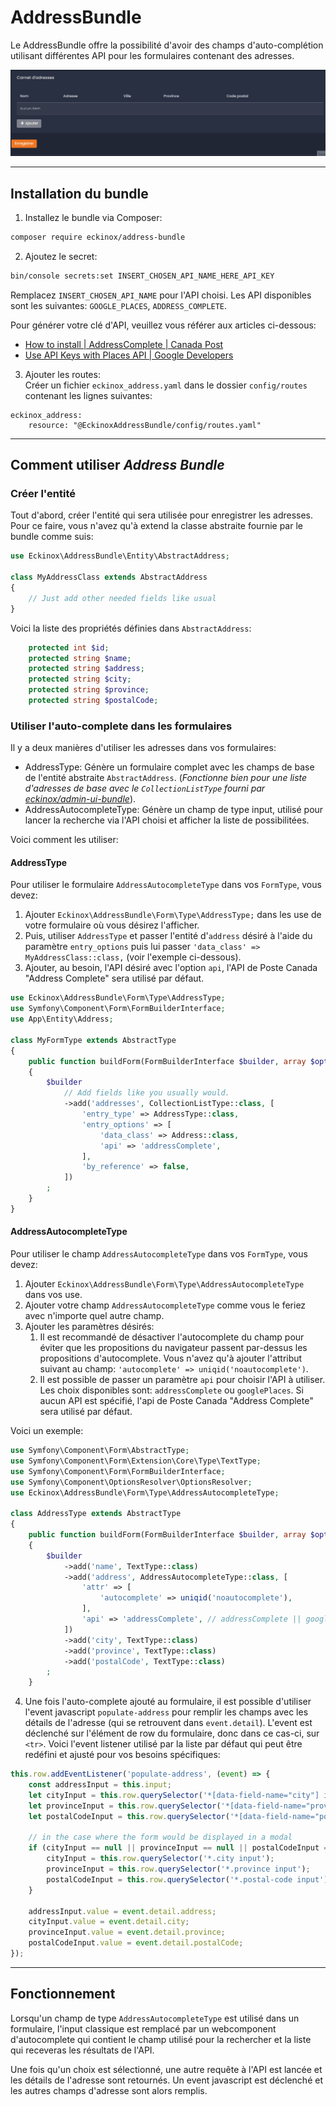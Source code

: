 # AddressBundle

Le AddressBundle offre la possibilité d'avoir des champs d'auto-complétion utilisant différentes API pour les formulaires contenant des adresses.

![Exemple d'utilisation](demo/example.gif)

---

## Installation du bundle

1. Installez le bundle via Composer:
```bash
composer require eckinox/address-bundle
```

2. Ajoutez le secret:
```bash
bin/console secrets:set INSERT_CHOSEN_API_NAME_HERE_API_KEY
```
Remplacez `INSERT_CHOSEN_API_NAME` pour l'API choisi. Les API disponibles sont les suivantes: `GOOGLE_PLACES`, `ADDRESS_COMPLETE`.

Pour générer votre clé d'API, veuillez vous référer aux articles ci-dessous:
- [How to install | AddressComplete | Canada Post](https://www.canadapost-postescanada.ca/ac/support/setup-guides/#create-an-api-key)
- [Use API Keys with Places API  |  Google Developers](https://developers.google.com/maps/documentation/places/web-service/get-api-key)

3. Ajouter les routes:  
   Créer un fichier `eckinox_address.yaml` dans le dossier `config/routes` contenant les lignes suivantes:
```
eckinox_address:
    resource: "@EckinoxAddressBundle/config/routes.yaml"
```
---

## Comment utiliser _Address Bundle_

### Créer l'entité

Tout d'abord, créer l'entité qui sera utilisée pour enregistrer les adresses. Pour ce faire, vous n'avez qu'à extend la classe abstraite fournie par le bundle comme suis:

```php
use Eckinox\AddressBundle\Entity\AbstractAddress;

class MyAddressClass extends AbstractAddress
{
    // Just add other needed fields like usual
}
```

Voici la liste des propriétés définies dans `AbstractAddress`:

```php
	protected int $id;
	protected string $name;
	protected string $address;
	protected string $city;
	protected string $province;
	protected string $postalCode;
```

### Utiliser l'auto-complete dans les formulaires

Il y a deux manières d'utiliser les adresses dans vos formulaires:
 - AddressType: Génère un formulaire complet avec les champs de base de l'entité abstraite `AbstractAddress`. (*Fonctionne bien pour une liste d'adresses de base avec le `CollectionListType` fourni par [eckinox/admin-ui-bundle](https://github.com/eckinox/admin-ui-bundle)*).
 - AddressAutocompleteType: Génère un champ de type input, utilisé pour lancer la recherche via l'API choisi et afficher la liste de possibilitées.  

Voici comment les utiliser:

#### **AddressType**

Pour utiliser le formulaire `AddressAutocompleteType` dans vos `FormType`, vous devez:
1. Ajouter `Eckinox\AddressBundle\Form\Type\AddressType;` dans les use de votre formulaire où vous désirez l'afficher.
2. Puis, utiliser `AddressType` et passer l'entité d'`address` désiré à l'aide du paramètre `entry_options` puis lui passer `'data_class' => MyAddressClass::class,` (voir l'exemple ci-dessous).
3. Ajouter, au besoin, l'API désiré avec l'option `api`, l'API de Poste Canada "Address Complete" sera utilisé par défaut.

```php
use Eckinox\AddressBundle\Form\Type\AddressType;
use Symfony\Component\Form\FormBuilderInterface;
use App\Entity\Address;

class MyFormType extends AbstractType
{
    public function buildForm(FormBuilderInterface $builder, array $options): void
    {
        $builder
			// Add fields like you usually would. 
			->add('addresses', CollectionListType::class, [
				'entry_type' => AddressType::class,
				'entry_options' => [
					'data_class' => Address::class,
					'api' => 'addressComplete', 
				],
				'by_reference' => false,
			])
        ;
    }
}
```

#### **AddressAutocompleteType**

Pour utiliser le champ `AddressAutocompleteType` dans vos `FormType`, vous devez:
1. Ajouter `Eckinox\AddressBundle\Form\Type\AddressAutocompleteType` dans vos use.
2. Ajouter votre champ `AddressAutocompleteType` comme vous le feriez avec n'importe quel autre champ.
3. Ajouter les paramètres désirés:
	1. Il est recommandé de désactiver l'autocomplete du champ pour éviter que les propositions du navigateur passent par-dessus les propositions d'autocomplete. Vous n'avez qu'à ajouter l'attribut suivant au champ: `'autocomplete' => uniqid('noautocomplete')`.
	2. Il est possible de passer un paramètre `api` pour choisir l'API à utiliser. Les choix disponibles sont: `addressComplete` ou `googlePlaces`. Si aucun API est spécifié, l'api de Poste Canada "Address Complete" sera utilisé par défaut.

Voici un exemple:
```php
use Symfony\Component\Form\AbstractType;
use Symfony\Component\Form\Extension\Core\Type\TextType;
use Symfony\Component\Form\FormBuilderInterface;
use Symfony\Component\OptionsResolver\OptionsResolver;
use Eckinox\AddressBundle\Form\Type\AddressAutocompleteType;

class AddressType extends AbstractType
{
	public function buildForm(FormBuilderInterface $builder, array $options): void
	{
		$builder
			->add('name', TextType::class)
			->add('address', AddressAutocompleteType::class, [
				'attr' => [
					'autocomplete' => uniqid('noautocomplete'),
				],
				'api' => 'addressComplete', // addressComplete || googlePlaces
			])
			->add('city', TextType::class)
			->add('province', TextType::class)
			->add('postalCode', TextType::class)
		;
	}
```

4. Une fois l'auto-complete ajouté au formulaire, il est possible d'utiliser l'event javascript `populate-address` pour remplir les champs avec les détails de l'adresse (qui se retrouvent dans `event.detail`). L'event est déclenché sur l'élément de row du formulaire, donc dans ce cas-ci, sur `<tr>`. Voici l'event listener utilisé par la liste par défaut qui peut être redéfini et ajusté pour vos besoins spécifiques:

```javascript
this.row.addEventListener('populate-address', (event) => {
	const addressInput = this.input;
	let cityInput = this.row.querySelector('*[data-field-name="city"] input');
	let provinceInput = this.row.querySelector('*[data-field-name="province"] input');
	let postalCodeInput = this.row.querySelector('*[data-field-name="postalCode"] input');

	// in the case where the form would be displayed in a modal
	if (cityInput == null || provinceInput == null || postalCodeInput == null) {
		cityInput = this.row.querySelector('*.city input');
		provinceInput = this.row.querySelector('*.province input');
		postalCodeInput = this.row.querySelector('*.postal-code input');
	}

	addressInput.value = event.detail.address;
	cityInput.value = event.detail.city;
	provinceInput.value = event.detail.province;
	postalCodeInput.value = event.detail.postalCode;
});
```

---

## Fonctionnement

Lorsqu'un champ de type `AddressAutocompleteType` est utilisé dans un formulaire, l'input classique est remplacé par un webcomponent d'autocomplete qui contient le champ utilisé pour la rechercher et la liste qui receveras les résultats de l'API.

Une fois qu'un choix est sélectionné, une autre requête à l'API est lancée et les détails de l'adresse sont retournés. Un event javascript est déclenché et les autres champs d'adresse sont alors remplis.
